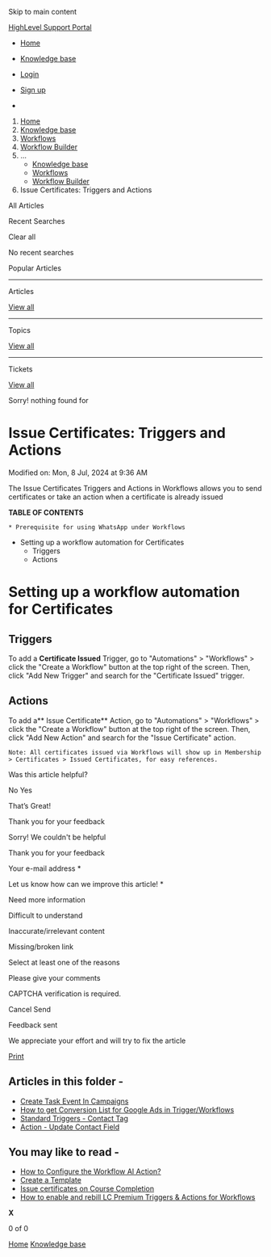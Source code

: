Skip to main content

[ HighLevel Support Portal ](https://help.gohighlevel.com)

  * [ Home ](/support/home)
  * [ Knowledge base ](/support/solutions)

  * [Login](/support/login)
  * [Sign up](/support/signup)
  * 

  1. [Home](/support/home)
  2. [Knowledge base](/support/solutions)
  3. [Workflows](/support/solutions/48000455132)
  4. [Workflow Builder](/support/solutions/folders/48000678544)
  5. ... 
     * [Knowledge base](/support/solutions)
     * [Workflows](/support/solutions/48000455132)
     * [Workflow Builder](/support/solutions/folders/48000678544)
  6. Issue Certificates: Triggers and Actions

All  Articles 

Recent Searches

Clear all

No recent searches

Popular Articles

* * *

Articles

[View all](/support/search/solutions)

* * *

Topics

[View all](/support/search/topics)

* * *

Tickets

[View all](/support/search/tickets)

Sorry! nothing found for   

# Issue Certificates: Triggers and Actions

Modified on: Mon, 8 Jul, 2024 at 9:36 AM

The Issue Certificates Triggers and Actions in Workflows allows you to send certificates or take an action when a certificate is already issued

**TABLE OF CONTENTS**

    * Prerequisite for using WhatsApp under Workflows
  * Setting up a workflow automation for Certificates
    * Triggers
    * Actions

# Setting up a workflow automation for Certificates

## **Triggers**

To add a **Certificate Issued** Trigger, go to "Automations" > "Workflows" > click the "Create a Workflow" button at the top right of the screen. Then, click "Add New Trigger" and search for the "Certificate Issued" trigger.

## **Actions**

To add a**  Issue Certificate** Action, go to "Automations" > "Workflows" > click the "Create a Workflow" button at the top right of the screen. Then, click "Add New Action" and search for the "Issue Certificate" action.

    Note: All certificates issued via Workflows will show up in Membership > Certificates > Issued Certificates, for easy references.

Was this article helpful?

No  Yes 

That’s Great!

Thank you for your feedback

Sorry! We couldn't be helpful

Thank you for your feedback

Your e-mail address *

Let us know how can we improve this article! *

Need more information 

Difficult to understand 

Inaccurate/irrelevant content 

Missing/broken link 

Select at least one of the reasons 

Please give your comments 

CAPTCHA verification is required. 

Cancel  Send 

Feedback sent

We appreciate your effort and will try to fix the article

[Print](javascript:print\(\))

## Articles in this folder -

  * [Create Task Event In Campaigns](/support/solutions/articles/48001147413-create-task-event-in-campaigns)
  * [How to get Conversion List for Google Ads in Trigger/Workflows](/support/solutions/articles/48001203453-how-to-get-conversion-list-for-google-ads-in-trigger-workflows)
  * [Standard Triggers - Contact Tag](/support/solutions/articles/48001213546-standard-triggers-contact-tag)
  * [Action - Update Contact Field](/support/solutions/articles/48001214441-action-update-contact-field)

## You may like to read -

  * [How to Configure the Workflow AI Action?](/support/solutions/articles/155000000209-how-to-configure-the-workflow-ai-action-)
  * [Create a Template](/support/solutions/articles/155000001235-create-a-template)
  * [Issue certificates on Course Completion](/support/solutions/articles/155000001236-issue-certificates-on-course-completion)
  * [How to enable and rebill LC Premium Triggers & Actions for Workflows](/support/solutions/articles/48001231559-how-to-enable-and-rebill-lc-premium-triggers-actions-for-workflows)

**X**

0 of 0 []()

[Home](/support/home) [Knowledge base](/support/solutions)
